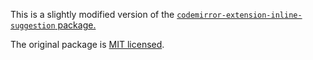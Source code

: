 This is a slightly modified version of the [`codemirror-extension-inline-suggestion` package.](https://github.com/saminzadeh/codemirror-extension-inline-suggestion/)

The original package is [MIT licensed](https://github.com/saminzadeh/codemirror-extension-inline-suggestion/blob/main/LICENSE).
